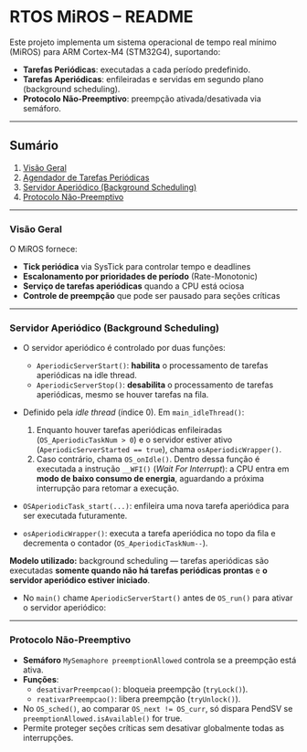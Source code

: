 # RTOS MiROS – README

Este projeto implementa um sistema operacional de tempo real mínimo (MiROS) para ARM Cortex-M4 (STM32G4), suportando:

- **Tarefas Periódicas**: executadas a cada período predefinido.  
- **Tarefas Aperiódicas**: enfileiradas e servidas em segundo plano (background scheduling).  
- **Protocolo Não-Preemptivo**: preempção ativada/desativada via semáforo.

---

## Sumário
1. [Visão Geral](#visão-geral)  
2. [Agendador de Tarefas Periódicas](#agendador-de-tarefas-periódicas)  
3. [Servidor Aperiódico (Background Scheduling)](#servidor-aperiódico-background-scheduling)  
4. [Protocolo Não-Preemptivo](#protocolo-não-preemptivo)  


---

### Visão Geral
O MiROS fornece:  
- **Tick periódica** via SysTick para controlar tempo e deadlines  
- **Escalonamento por prioridades de período** (Rate-Monotonic)  
- **Serviço de tarefas aperiódicas** quando a CPU está ociosa  
- **Controle de preempção** que pode ser pausado para seções críticas  

---
### Servidor Aperiódico (Background Scheduling)

- O servidor aperiódico é controlado por duas funções:
  - `AperiodicServerStart()`: **habilita** o processamento de tarefas aperiódicas na idle thread.
  - `AperiodicServerStop()`: **desabilita** o processamento de tarefas aperiódicas, mesmo se houver tarefas na fila.

- Definido pela *idle thread* (índice 0). Em `main_idleThread()`:
  1. Enquanto houver tarefas aperiódicas enfileiradas (`OS_AperiodicTaskNum > 0`) e o servidor estiver ativo (`AperiodicServerStarted == true`), chama `osAperiodicWrapper()`.
  2. Caso contrário, chama `OS_onIdle()`. Dentro dessa função é executada a instrução `__WFI()` (_Wait For Interrupt_): a CPU entra em **modo de baixo consumo de energia**, aguardando a próxima interrupção para retomar a execução.

- `OSAperiodicTask_start(...)`: enfileira uma nova tarefa aperiódica para ser executada futuramente.
- `osAperiodicWrapper()`: executa a tarefa aperiódica no topo da fila e decrementa o contador (`OS_AperiodicTaskNum--`).

**Modelo utilizado:** background scheduling — tarefas aperiódicas são executadas **somente quando não há tarefas periódicas prontas** e **o servidor aperiódico estiver iniciado**.

- No `main()` chame `AperiodicServerStart()` antes de `OS_run()` para ativar o servidor aperiódico:

---

### Protocolo Não-Preemptivo
- **Semáforo** `MySemaphore preemptionAllowed` controla se a preempção está ativa.  
- **Funções**:  
  - `desativarPreempcao()`: bloqueia preempção (`tryLock()`).  
  - `reativarPreempcao()`: libera preempção (`tryUnlock()`).  
- No `OS_sched()`, ao comparar `OS_next != OS_curr`, só dispara PendSV se `preemptionAllowed.isAvailable()` for true.  
- Permite proteger seções críticas sem desativar globalmente todas as interrupções.  

